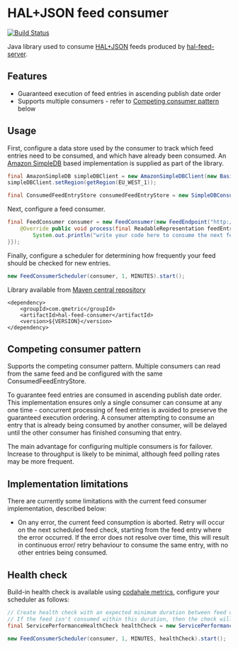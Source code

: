 HAL+JSON feed consumer
======================

[![Build Status](https://travis-ci.org/qmetric/hal-feed-consumer.png)](https://travis-ci.org/qmetric/hal-feed-consumer)

Java library used to consume [HAL+JSON](http://stateless.co/hal_specification.html) feeds produced by [hal-feed-server](https://github.com/qmetric/hal-feed-server).

Features
---------

* Guaranteed execution of feed entries in ascending publish date order
* Supports multiple consumers - refer to [Competing consumer pattern](#competing-consumer-pattern) below


Usage
-----

First, configure a data store used by the consumer to track which feed entries need to be consumed, and which have already been consumed.
An [Amazon SimpleDB](http://aws.amazon.com/simpledb/) based implementation is supplied as part of the library.

```java
final AmazonSimpleDB simpleDBClient = new AmazonSimpleDBClient(new BasicAWSCredentials("access key", "secret key"));
simpleDBClient.setRegion(getRegion(EU_WEST_1));

final ConsumedFeedEntryStore consumedFeedEntryStore = new SimpleDBConsumedEntryStore(simpleDBClient, "your-sdb-domain");
```

Next, configure a feed consumer.

```java
final FeedConsumer consumer = new FeedConsumer(new FeedEndpoint("http://your-feed-endpoint"), consumedFeedEntryStore, new ConsumerAction() {
    @Override public void process(final ReadableRepresentation feedEntry) {
        System.out.println("write your code here to consume the next feed entry...");
}});
```

Finally, configure a scheduler for determining how frequently your feed should be checked for new entries.

```java
new FeedConsumerScheduler(consumer, 1, MINUTES).start();
```


Library available from [Maven central repository](http://search.maven.org/)

```
<dependency>
    <groupId>com.qmetric</groupId>
    <artifactId>hal-feed-consumer</artifactId>
    <version>${VERSION}</version>
</dependency>
```

Competing consumer pattern
--------------------------

Supports the competing consumer pattern. Multiple consumers can read from the same feed and be configured with the same ConsumedFeedEntryStore.

To guarantee feed entries are consumed in ascending publish date order. This implementation ensures only a single consumer can consume at any one time - concurrent processing of
feed entries is avoided to preserve the guaranteed execution ordering. A consumer attempting to consume an entry that is already being consumed by another consumer, will be
delayed until the other consumer has finished consuming that entry.

The main advantage for configuring multiple consumers is for failover. Increase to throughput is likely to be minimal, although feed polling rates may be more frequent.


Implementation limitations
--------------------------

There are currently some limitations with the current feed consumer implementation, described below:

* On any error, the current feed consumption is aborted. Retry will occur on the next scheduled feed check, starting from the feed entry where the error occurred.
  If the error does not resolve over time, this will result in continuous error/ retry behaviour to consume the same entry, with no other entries being consumed.


Health check
-------------

Build-in health check is available using [codahale metrics](http://metrics.codahale.com/), configure your scheduler as follows:

```java
// Create health check with an expected minimum duration between feed consumptions. 
// If the feed isn't consumed within this duration, then the check will return unhealthy.
final ServicePerformanceHealthCheck healthCheck = new ServicePerformanceHealthCheck(15, MINUTES);

new FeedConsumerScheduler(consumer, 1, MINUTES, healthCheck).start();
```

